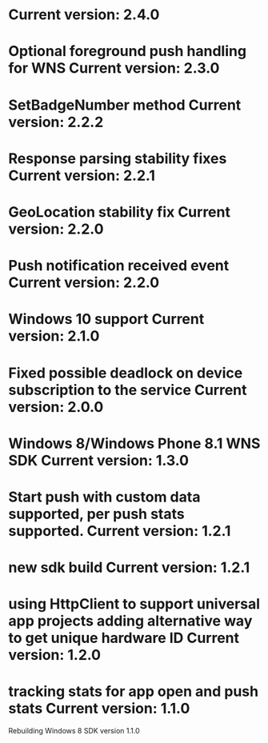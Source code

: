 Current version: 2.4.0 
========================= 
Optional foreground push handling for WNS 
Current version: 2.3.0 
========================= 
SetBadgeNumber method 
Current version: 2.2.2 
========================= 
Response parsing stability fixes 
Current version: 2.2.1 
========================= 
GeoLocation stability fix 
Current version: 2.2.0
=========================
Push notification received event
Current version: 2.2.0
=========================
Windows 10 support
Current version: 2.1.0
=========================
Fixed possible deadlock on device subscription to the service
Current version: 2.0.0
=========================
Windows 8/Windows Phone 8.1 WNS SDK
Current version: 1.3.0
=========================
Start push with custom data supported, per push stats supported.
Current version: 1.2.1
=========================
new sdk build
Current version: 1.2.1
=========================
using HttpClient to support universal app projects
adding alternative way to get unique hardware ID
Current version: 1.2.0
=========================
tracking stats for app open and push stats
Current version: 1.1.0
=========================
Rebuilding Windows 8 SDK version 1.1.0

